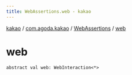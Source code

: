 ```yaml
---
title: WebAssertions.web - kakao
---
```


[kakao](../../index.html) / [com.agoda.kakao](../index.html) / [WebAssertions](index.html) / [web](.)

# web

`abstract val web: WebInteraction<*>`